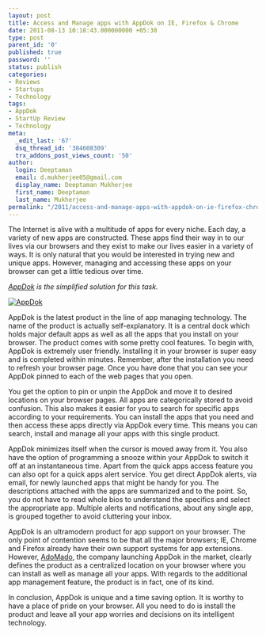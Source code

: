```yaml
---
layout: post
title: Access and Manage apps with AppDok on IE, Firefox & Chrome
date: 2011-08-13 10:18:43.000000000 +05:30
type: post
parent_id: '0'
published: true
password: ''
status: publish
categories:
- Reviews
- Startups
- Technology
tags:
- AppDok
- StartUp Review
- Technology
meta:
  _edit_last: '67'
  dsq_thread_id: '384608309'
  trx_addons_post_views_count: '50'
author:
  login: Deeptaman
  email: d.mukherjee05@gmail.com
  display_name: Deeptaman Mukherjee
  first_name: Deeptaman
  last_name: Mukherjee
permalink: "/2011/access-and-manage-apps-with-appdok-on-ie-firefox-chrome/"
---
```

<p>The Internet is alive with a multitude of apps for every niche. Each day, a variety of new apps are constructed. These apps find their way in to our lives via our browsers and they exist to make our lives easier in a variety of ways. It is only natural that you would be interested in trying new and unique apps. However, managing and accessing these apps on your browser can get a little tedious over time. </p>
<p><em><a href="http://appdok.com/">AppDok</a> is the simplified solution for this task.</em></p>
<p><!--more--></p>
<p><a href="http://appdok.com/"><img src="/static/2011/08/appdok.jpg" alt="AppDok" class="alignright" /></a></p>
<p>AppDok is the latest product in the line of app managing technology. The name of the product is actually self-explanatory. It is a central dock which holds major default apps as well as all the apps that you install on your browser. The product comes with some pretty cool features. To begin with, AppDok is extremely user friendly. Installing it in your browser is super easy and is completed within minutes. Remember, after the installation you need to refresh your browser page. Once you have done that you can see your AppDok pinned to each of the web pages that you open. </p>
<p>You get the option to pin or unpin the AppDok and move it to desired locations on your browser pages. All apps are categorically stored to avoid confusion. This also makes it easier for you to search for specific apps according to your requirements. You can install the apps that you need and then access these apps directly via AppDok every time. This means you can search, install and manage all your apps with this single product.</p>
<p>AppDok minimizes itself when the cursor is moved away from it. You also have the option of programming a snooze within your AppDok to switch it off at an instantaneous time. Apart from the quick apps access feature you can also opt for a quick apps alert service. You get direct AppDok alerts, via email, for newly launched apps that might be handy for you. The descriptions attached with the apps are summarized and to the point. So, you do not have to read whole bios to understand the specifics and select the appropriate app. Multiple alerts and notifications, about any single app, is grouped together to avoid cluttering your inbox.</p>
<p>AppDok is an ultramodern product for app support on your browser. The only point of contention seems to be that all the major browsers; IE, Chrome and Firefox already have their own support systems for app extensions. However, <a href="http://adomado.com/">AdoMado</a>, the company launching AppDok in the market, clearly defines the product as a centralized location on your browser where you can install as well as manage all your apps. With regards to the additional app management feature, the product is in fact, one of its kind. </p>
<p>In conclusion, AppDok is unique and a time saving option.  It is worthy to have a place of pride on your browser. All you need to do is install the product and leave all your app worries and decisions on its intelligent technology.</p>
